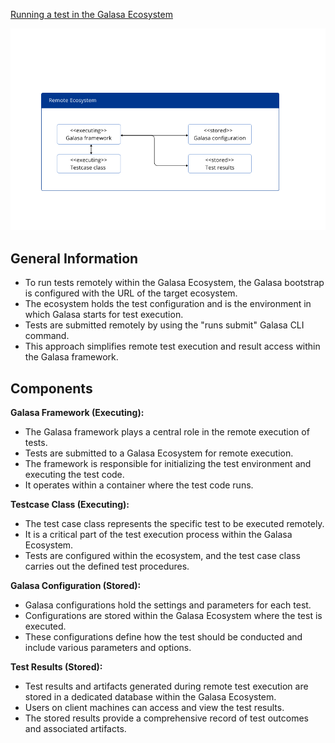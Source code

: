 [Running a test in the Galasa Ecosystem](https://galasa.dev/docs/writing-own-tests/running-test-modes)

![Run Remote](run_remote.png)

## General Information
- To run tests remotely within the Galasa Ecosystem, the Galasa bootstrap is configured with the URL of the target ecosystem.
- The ecosystem holds the test configuration and is the environment in which Galasa starts for test execution.
- Tests are submitted remotely by using the "runs submit" Galasa CLI command.
- This approach simplifies remote test execution and result access within the Galasa framework.

## Components

**Galasa Framework (Executing):**
- The Galasa framework plays a central role in the remote execution of tests.
- Tests are submitted to a Galasa Ecosystem for remote execution.
- The framework is responsible for initializing the test environment and executing the test code.
- It operates within a container where the test code runs.

**Testcase Class (Executing):**
- The test case class represents the specific test to be executed remotely.
- It is a critical part of the test execution process within the Galasa Ecosystem.
- Tests are configured within the ecosystem, and the test case class carries out the defined test procedures.

**Galasa Configuration (Stored):**
- Galasa configurations hold the settings and parameters for each test.
- Configurations are stored within the Galasa Ecosystem where the test is executed.
- These configurations define how the test should be conducted and include various parameters and options.

**Test Results (Stored):**
- Test results and artifacts generated during remote test execution are stored in a dedicated database within the Galasa Ecosystem.
- Users on client machines can access and view the test results.
- The stored results provide a comprehensive record of test outcomes and associated artifacts.
